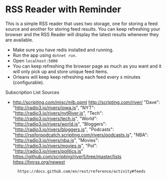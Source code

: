 # RSS Reader with Reminder

This is a simple RSS reader that uses two storage, one for storing a feed source and another for storing feed results. You can keep refreshing your browser and the RSS Reader will display the latest results whenever they are available.

- Make sure you have redis installed and running.
- Run the app using `dotnet run`.
- Open `localhost:5000`
- You can keep refreshing the browser page as much as you want and it will only pick up and store unique feed items.
- Orleans will keep keep refreshing each feed every x minutes (configurable). 


Subscription List Sources

- http://scripting.com/misc/mlb.opml
http://scripting.com/river/
		"Dave": "http://radio3.io/rivers/iowa.js",
		"NYT": "http://radio3.io/rivers/nytRiver.js",
		"Tech": "http://radio3.io/rivers/tech.js",
		"World": "http://radio3.io/rivers/world.js",
		"Bloggers": "http://radio3.io/rivers/bloggers.js",
		"Podcasts": "http://rssforpodcatch.scripting.com/rivers/podcasts.js",
		"NBA": "http://radio3.io/rivers/nba.js",
		"Movies": "http://radio3.io/rivers/movies.js",
		"Pol": "http://radio3.io/rivers/politics.js"
        https://github.com/scripting/river5/tree/master/lists
        https://hnrss.org/newest

        https://docs.github.com/en/rest/reference/activity#feeds
